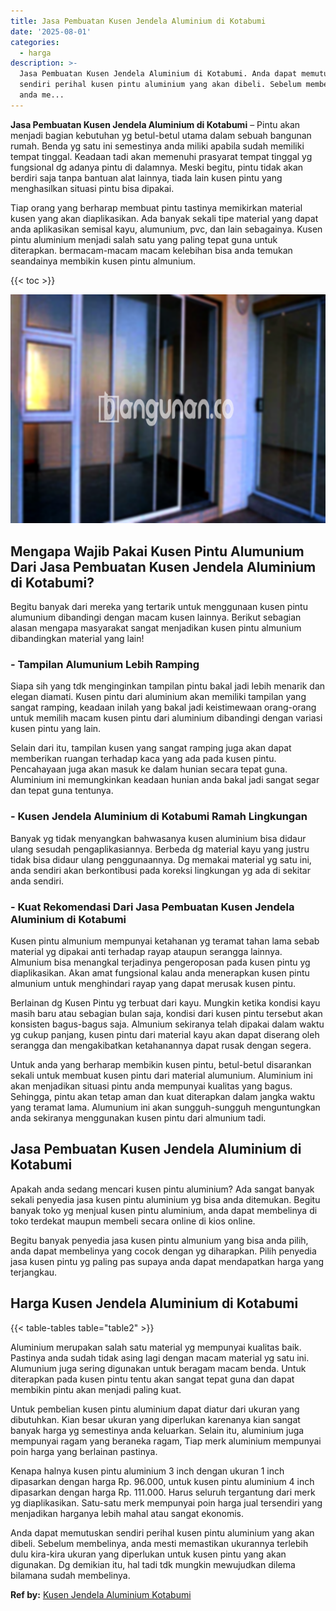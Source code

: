 ```yaml
---
title: Jasa Pembuatan Kusen Jendela Aluminium di Kotabumi
date: '2025-08-01'
categories:
  - harga
description: >-
  Jasa Pembuatan Kusen Jendela Aluminium di Kotabumi. Anda dapat memutuskan
  sendiri perihal kusen pintu aluminium yang akan dibeli. Sebelum membelinya,
  anda me...
---
```


**Jasa Pembuatan Kusen Jendela Aluminium di Kotabumi** – Pintu akan menjadi bagian kebutuhan yg betul-betul utama dalam sebuah bangunan rumah. Benda yg satu ini semestinya anda miliki apabila sudah memiliki tempat tinggal. Keadaan tadi akan memenuhi prasyarat tempat tinggal yg fungsional dg adanya pintu di dalamnya. Meski begitu, pintu tidak akan berdiri saja tanpa bantuan alat lainnya, tiada lain kusen pintu yang menghasilkan situasi pintu bisa dipakai.

Tiap orang yang berharap membuat pintu tastinya memikirkan material kusen yang akan diaplikasikan. Ada banyak sekali tipe material yang dapat anda aplikasikan semisal kayu, alumunium, pvc, dan lain sebagainya. Kusen pintu aluminium menjadi salah satu yang paling tepat guna untuk diterapkan. bermacam-macam macam kelebihan bisa anda temukan seandainya membikin kusen pintu almunium.

{{< toc >}}

![Jasa Pembuatan Kusen Jendela Aluminium di Kotabumi](/images/harga-kusen-jendela-alumunium-14.png)

## Mengapa Wajib Pakai Kusen Pintu Alumunium Dari Jasa Pembuatan Kusen Jendela Aluminium di Kotabumi?

Begitu banyak dari mereka yang tertarik untuk menggunaan kusen pintu alumunium dibandingi dengan macam kusen lainnya. Berikut sebagian alasan mengapa masyarakat sangat menjadikan kusen pintu almunium dibandingkan material yang lain!

### \- Tampilan Alumunium Lebih Ramping

Siapa sih yang tdk menginginkan tampilan pintu bakal jadi lebih menarik dan elegan diamati. Kusen pintu dari aluminium akan memiliki tampilan yang sangat ramping, keadaan inilah yang bakal jadi keistimewaan orang-orang untuk memilih macam kusen pintu dari aluminium dibandingi dengan variasi kusen pintu yang lain.

Selain dari itu, tampilan kusen yang sangat ramping juga akan dapat memberikan ruangan terhadap kaca yang ada pada kusen pintu. Pencahayaan juga akan masuk ke dalam hunian secara tepat guna. Aluminium ini memungkinkan keadaan hunian anda bakal jadi sangat segar dan tepat guna tentunya.

### \- Kusen Jendela Aluminium di Kotabumi Ramah Lingkungan

Banyak yg tidak menyangkan bahwasanya kusen aluminium bisa didaur ulang sesudah pengaplikasiannya. Berbeda dg material kayu yang justru tidak bisa didaur ulang penggunaannya. Dg memakai material yg satu ini, anda sendiri akan berkontibusi pada koreksi lingkungan yg ada di sekitar anda sendiri.

### \- Kuat Rekomendasi Dari Jasa Pembuatan Kusen Jendela Aluminium di Kotabumi

Kusen pintu almunium mempunyai ketahanan yg teramat tahan lama sebab material yg dipakai anti terhadap rayap ataupun serangga lainnya. Almunium bisa menangkal terjadinya pengeroposan pada kusen pintu yg diaplikasikan. Akan amat fungsional kalau anda menerapkan kusen pintu almunium untuk menghindari rayap yang dapat merusak kusen pintu.

Berlainan dg Kusen Pintu yg terbuat dari kayu. Mungkin ketika kondisi kayu masih baru atau sebagian bulan saja, kondisi dari kusen pintu tersebut akan konsisten bagus-bagus saja. Almunium sekiranya telah dipakai dalam waktu yg cukup panjang, kusen pintu dari material kayu akan dapat diserang oleh serangga dan mengakibatkan ketahanannya dapat rusak dengan segera.

Untuk anda yang berharap membikin kusen pintu, betul-betul disarankan sekali untuk membuat kusen pintu dari material alumunium. Aluminium ini akan menjadikan situasi pintu anda mempunyai kualitas yang bagus. Sehingga, pintu akan tetap aman dan kuat diterapkan dalam jangka waktu yang teramat lama. Alumunium ini akan sungguh-sungguh menguntungkan anda sekiranya menggunakan kusen pintu dari almunium tadi.

## Jasa Pembuatan Kusen Jendela Aluminium di Kotabumi

Apakah anda sedang mencari kusen pintu aluminium? Ada sangat banyak sekali penyedia jasa kusen pintu aluminium yg bisa anda ditemukan. Begitu banyak toko yg menjual kusen pintu aluminium, anda dapat membelinya di toko terdekat maupun membeli secara online di kios online.

Begitu banyak penyedia jasa kusen pintu almunium yang bisa anda pilih, anda dapat membelinya yang cocok dengan yg diharapkan. Pilih penyedia jasa kusen pintu yg paling pas supaya anda dapat mendapatkan harga yang terjangkau.

## Harga Kusen Jendela Aluminium di Kotabumi

{{< table-tables table="table2" >}}

Aluminium merupakan salah satu material yg mempunyai kualitas baik. Pastinya anda sudah tidak asing lagi dengan macam material yg satu ini. Alumunium juga sering digunakan untuk beragam macam benda. Untuk diterapkan pada kusen pintu tentu akan sangat tepat guna dan dapat membikin pintu akan menjadi paling kuat.

Untuk pembelian kusen pintu aluminium dapat diatur dari ukuran yang dibutuhkan. Kian besar ukuran yang diperlukan karenanya kian sangat banyak harga yg semestinya anda keluarkan. Selain itu, aluminium juga mempunyai ragam yang beraneka ragam, Tiap merk aluminium mempunyai poin harga yang berlainan pastinya.

Kenapa halnya kusen pintu aluminium 3 inch dengan ukuran 1 inch dipasarkan dengan harga Rp. 96.000, untuk kusen pintu aluminium 4 inch dipasarkan dengan harga Rp. 111.000. Harus seluruh tergantung dari merk yg diaplikasikan. Satu-satu merk mempunyai poin harga jual tersendiri yang menjadikan harganya lebih mahal atau sangat ekonomis.

Anda dapat memutuskan sendiri perihal kusen pintu aluminium yang akan dibeli. Sebelum membelinya, anda mesti memastikan ukurannya terlebih dulu kira-kira ukuran yang diperlukan untuk kusen pintu yang akan digunakan. Dg demikian itu, hal tadi tdk mungkin mewujudkan dilema bilamana sudah membelinya.

**Ref by:** [Kusen Jendela Aluminium Kotabumi](https://id.wikipedia.org/wiki/Kusen)
